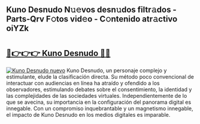 ## Kuno Desnudo N𝚞𝚎vos desn𝚞dos filtr𝚊dos - Parts-Qrv F𝚘tos vid𝚎o - C𝚘ntenido atr𝚊ctivo oiYZk

# <h2><a href="http://mb5ht8.tromn.icu/?c=Kuno+Desnudo">🔗👉👉👉 Kuno Desnudo 🔗🔗</a></h2>

[![Kuno Desnudo nuevo](https://i.imgur.com/pEAQMta.gif)](http://mb5ht8.tromn.icu/?c=Kuno+Desnudo)
Kuno Desnudo, un personaje complejo y estimulante, elude la clasificación directa. Su método poco convencional de interactuar con audiencias en línea ha atraído y ofendido a los observadores, estimulando debates sobre el consentimiento, la identidad y las complejidades de las sociedades virtuales. Independientemente de lo que se avecina, su importancia en la configuración del panorama digital es innegable. Con un compromiso inquebrantable y un magnetismo innegable, el impacto de Kuno Desnudo en los medios digitales es imparable.
